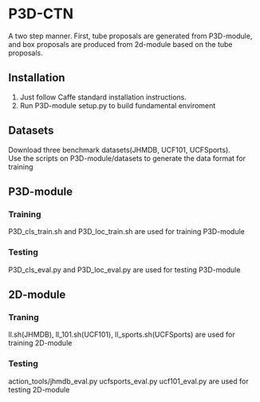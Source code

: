 # P3D-CTN

A two step manner. First, tube proposals are generated from P3D-module, and box proposals are produced from 2d-module based on the tube proposals.
## Installation
1. Just follow Caffe standard installation instructions.  
2. Run P3D-module setup.py to build fundamental enviroment

## Datasets
Download three benchmark datasets(JHMDB, UCF101, UCFSports).   
Use the scripts on P3D-module/datasets to generate the data format for training

## P3D-module
### Training  
P3D_cls_train.sh and P3D_loc_train.sh are used for training P3D-module  
### Testing  
P3D_cls_eval.py and P3D_loc_eval.py are used for testing P3D-module 

## 2D-module
### Traning  
ll.sh(JHMDB), ll_101.sh(UCF101), ll_sports.sh(UCFSports) are used for training 2D-module  
### Testing  
action_tools/jhmdb_eval.py  ucfsports_eval.py  ucf101_eval.py are used for testing 2D-module
